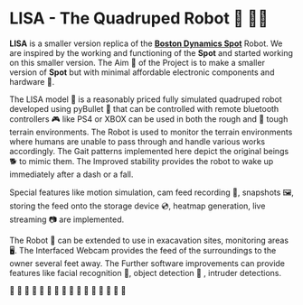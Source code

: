 # LISA - The Quadruped Robot 🤖 🐕‍🦺

**LISA** is a smaller version replica of the [**Boston Dynamics Spot**](https://www.bostondynamics.com/products/spot) Robot. We are inspired by the working and functioning of the **Spot** and started working on this smaller version. The Aim 🎯 of the Project is to make a smaller version of **Spot** but with minimal affordable electronic components and hardware 🧰. 

The LISA model 🤖 is a reasonably priced fully simulated quadruped robot developed using pyBullet 🐍 that can be controlled with remote bluetooth controllers 🎮 like PS4 or XBOX can be used in both the rough and 🌳 tough terrain environments. The Robot is used to monitor the terrain environments where humans are unable to pass through and handle various works accordingly. The Gait patterns implemented here depict the original beings 🐕 to mimic them. The Improved stability provides the robot to wake up immediately after a dash or a fall.

Special features like motion simulation, cam feed recording 🔴, snapshots 🖼️, storing the feed onto the storage device 💿, heatmap generation, live streaming 📷 are implemented.

The Robot 🤖 can be extended to use in exacavation sites, monitoring areas 🖥️. The Interfaced Webcam provides the feed of the surroundings to the owner several feet away. The Further software improvements can provide features like facial recognition 🌝, object detection 🏀 ,  intruder detections. 





👏 👏 👏 👏 👏 👏 👏 👏 👏 👏 👏 👏 👏 👏 👏 👏 
